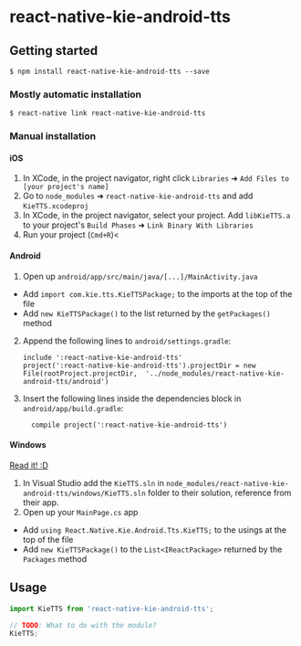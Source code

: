 
# react-native-kie-android-tts

## Getting started

`$ npm install react-native-kie-android-tts --save`

### Mostly automatic installation

`$ react-native link react-native-kie-android-tts`

### Manual installation


#### iOS

1. In XCode, in the project navigator, right click `Libraries` ➜ `Add Files to [your project's name]`
2. Go to `node_modules` ➜ `react-native-kie-android-tts` and add `KieTTS.xcodeproj`
3. In XCode, in the project navigator, select your project. Add `libKieTTS.a` to your project's `Build Phases` ➜ `Link Binary With Libraries`
4. Run your project (`Cmd+R`)<

#### Android

1. Open up `android/app/src/main/java/[...]/MainActivity.java`
  - Add `import com.kie.tts.KieTTSPackage;` to the imports at the top of the file
  - Add `new KieTTSPackage()` to the list returned by the `getPackages()` method
2. Append the following lines to `android/settings.gradle`:
  	```
  	include ':react-native-kie-android-tts'
  	project(':react-native-kie-android-tts').projectDir = new File(rootProject.projectDir, 	'../node_modules/react-native-kie-android-tts/android')
  	```
3. Insert the following lines inside the dependencies block in `android/app/build.gradle`:
  	```
      compile project(':react-native-kie-android-tts')
  	```

#### Windows
[Read it! :D](https://github.com/ReactWindows/react-native)

1. In Visual Studio add the `KieTTS.sln` in `node_modules/react-native-kie-android-tts/windows/KieTTS.sln` folder to their solution, reference from their app.
2. Open up your `MainPage.cs` app
  - Add `using React.Native.Kie.Android.Tts.KieTTS;` to the usings at the top of the file
  - Add `new KieTTSPackage()` to the `List<IReactPackage>` returned by the `Packages` method


## Usage
```javascript
import KieTTS from 'react-native-kie-android-tts';

// TODO: What to do with the module?
KieTTS;
```
  